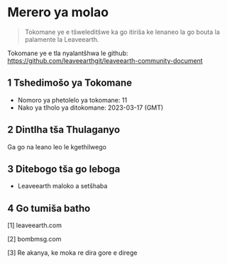 # Merero ya molao

>Tokomane ye e tšweleditšwe ka go itiriša ke lenaneo la go bouta la palamente la Leaveearth.

Tokomane ye e tla nyalantšhwa le github: https://github.com/leaveearthgit/leaveearth-community-document

## 1 Tshedimošo ya Tokomane

- Nomoro ya phetolelo ya tokomane: 11
- Nako ya tlholo ya ditokomane: 2023-03-17 (GMT)

## 2 Dintlha tša Thulaganyo

Ga go na leano leo le kgethilwego

## 3 Ditebogo tša go leboga
* Leaveearth maloko a setšhaba

## 4 Go tumiša batho
[1] leaveearth.com

[2] bombmsg.com

[3] Re akanya, ke moka re dira gore e direge